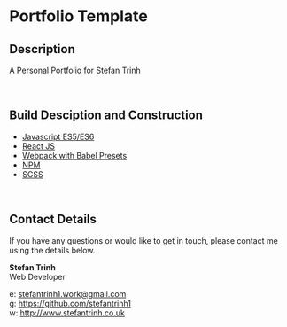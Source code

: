 # Portfolio Template

## Description

A Personal Portfolio for Stefan Trinh

<br>

## Build Desciption and Construction

- [Javascript ES5/ES6](https://github.com/topics/javascript)
- [React JS](https://github.com/facebook/react)
- [Webpack with Babel Presets](https://github.com/webpack/webpack)
- [NPM](https://www.npmjs.com/)
- [SCSS](https://github.com/sass/node-sass)

<br>

## Contact Details

If you have any questions or would like to get in touch, please contact me using the details below.

__**Stefan Trinh**__  
Web Developer  

e: stefantrinh1.work@gmail.com  
g: https://github.com/stefantrinh1  
w: http://www.stefantrinh.co.uk  